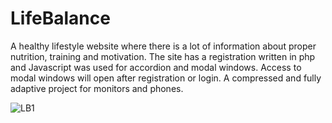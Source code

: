 # LifeBalance
A healthy lifestyle website where there is a lot of information about proper nutrition, training and motivation. The site has a registration written in php and Javascript was used for accordion and modal windows. Access to modal windows will open after registration or login. A compressed and fully adaptive project for monitors and phones.

![LB1](https://github.com/KoshurovIlya/LifeBalance/assets/137995697/039d7660-9d56-4507-9a42-69a558f00493)
